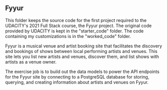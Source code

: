 Fyyur
-----

This folder keeps the source code for the first project required to the UDACITY's 2021 Full Stack course, the Fyyur project.
The original code provided by UDACITY is kept in the "starter_code" folder. The code containing my customizations is in the "worked_code" folder.

Fyyur is a musical venue and artist booking site that facilitates the discovery and bookings of shows between local performing artists and venues. This site lets you list new artists and venues, discover them, and list shows with artists as a venue owner.

The exercise job is to build out the data models to power the API endpoints for the Fyyur site by connecting to a PostgreSQL database for storing, querying, and creating information about artists and venues on Fyyur.
